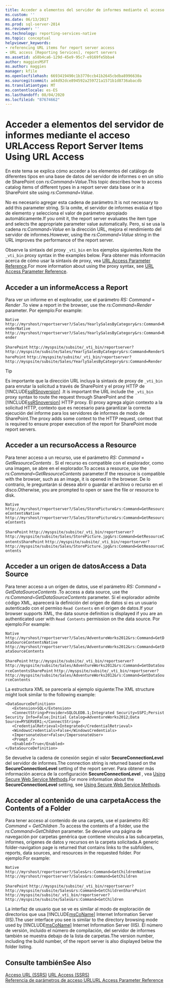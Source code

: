 ```yaml
---
title: Acceder a elementos del servidor de informes mediante el acceso URL | Microsoft Docs
ms.custom: ''
ms.date: 06/13/2017
ms.prod: sql-server-2014
ms.reviewer: ''
ms.technology: reporting-services-native
ms.topic: conceptual
helpviewer_keywords:
- referencing URL items for report server access
- URL access [Reporting Services], report servers
ms.assetid: a58b4ca6-129d-45e9-95c7-e9169fe5bba4
author: maggiesMSFT
ms.author: maggies
manager: kfile
ms.openlocfilehash: 6693419490c1b3770ccb41b2645cbdba8996630a
ms.sourcegitcommit: ad4d92dce894592a259721a1571b1d8736abacdb
ms.translationtype: MT
ms.contentlocale: es-ES
ms.lasthandoff: 08/04/2020
ms.locfileid: "87674662"
---
```

# <a name="access-report-server-items-using-url-access"></a><span data-ttu-id="6c467-102">Acceder a elementos del servidor de informes mediante el acceso URL</span><span class="sxs-lookup"><span data-stu-id="6c467-102">Access Report Server Items Using URL Access</span></span>
  <span data-ttu-id="6c467-103">En este tema se explica cómo acceder a los elementos del catálogo de diferentes tipos en una base de datos del servidor de informes o en un sitio de SharePoint con *rs:Command*=*Value*.</span><span class="sxs-lookup"><span data-stu-id="6c467-103">This topic describes how to access catalog items of different types in a report server data base or in a SharePoint site using *rs:Command*=*Value*.</span></span>  
  
 <span data-ttu-id="6c467-104">No es necesario agregar esta cadena de parámetro.</span><span class="sxs-lookup"><span data-stu-id="6c467-104">It is not necessary to add this parameter string.</span></span> <span data-ttu-id="6c467-105">Si la omite, el servidor de informes evalúa el tipo de elemento y selecciona el valor de parámetro apropiado automáticamente.</span><span class="sxs-lookup"><span data-stu-id="6c467-105">If you omit it, the report server evaluates the item type and selects the appropriate parameter value automatically.</span></span> <span data-ttu-id="6c467-106">Pero, si se usa la cadena *rs:Command*=*Value* en la dirección URL, mejora el rendimiento del servidor de informes.</span><span class="sxs-lookup"><span data-stu-id="6c467-106">However, using the *rs:Command*=*Value* string in the URL improves the performance of the report server.</span></span>  
  
 <span data-ttu-id="6c467-107">Observe la sintaxis del proxy `_vti_bin` en los ejemplos siguientes.</span><span class="sxs-lookup"><span data-stu-id="6c467-107">Note the `_vti_bin` proxy syntax in the examples below.</span></span> <span data-ttu-id="6c467-108">Para obtener más información acerca de cómo usar la sintaxis de proxy, vea [URL Access Parameter Reference](url-access-parameter-reference.md).</span><span class="sxs-lookup"><span data-stu-id="6c467-108">For more information about using the proxy syntax, see [URL Access Parameter Reference](url-access-parameter-reference.md).</span></span>  
  
## <a name="access-a-report"></a><span data-ttu-id="6c467-109">Acceder a un informe</span><span class="sxs-lookup"><span data-stu-id="6c467-109">Access a Report</span></span>  
 <span data-ttu-id="6c467-110">Para ver un informe en el explorador, use el parámetro *RS: Command* = *Render* .</span><span class="sxs-lookup"><span data-stu-id="6c467-110">To view a report in the browser, use the *rs:Command*=*Render* parameter.</span></span> <span data-ttu-id="6c467-111">Por ejemplo:</span><span class="sxs-lookup"><span data-stu-id="6c467-111">For example:</span></span>  
  
 <span data-ttu-id="6c467-112">`Native` `http://myrshost/reportserver?/Sales/YearlySalesByCategory&rs:Command=Render`</span><span class="sxs-lookup"><span data-stu-id="6c467-112">`Native` `http://myrshost/reportserver?/Sales/YearlySalesByCategory&rs:Command=Render`</span></span>  
  
 <span data-ttu-id="6c467-113">`SharePoint` `http://myspsite/subsite/_vti_bin/reportserver?http://myspsite/subsite/Sales/YearlySalesByCategory&rs:Command=Render`</span><span class="sxs-lookup"><span data-stu-id="6c467-113">`SharePoint` `http://myspsite/subsite/_vti_bin/reportserver?http://myspsite/subsite/Sales/YearlySalesByCategory&rs:Command=Render`</span></span>  
  
> [!TIP]  
>  <span data-ttu-id="6c467-114">Es importante que la dirección URL incluya la sintaxis de proxy de `_vti_bin` para enrutar la solicitud a través de SharePoint y el proxy HTTP de [!INCLUDE[ssRSnoversion](../includes/ssrsnoversion-md.md)] .</span><span class="sxs-lookup"><span data-stu-id="6c467-114">It is important the URL include the `_vti_bin` proxy syntax to route the request through SharePoint and the [!INCLUDE[ssRSnoversion](../includes/ssrsnoversion-md.md)] HTTP proxy.</span></span> <span data-ttu-id="6c467-115">El proxy agrega algún contexto a la solicitud HTTP, contexto que es necesario para garantizar la correcta ejecución del informe para los servidores de informes de modo de SharePoint.</span><span class="sxs-lookup"><span data-stu-id="6c467-115">The proxy adds some context to the HTTP request, context that is required to ensure proper execution of the report for SharePoint mode report servers.</span></span>  
  
## <a name="access-a-resource"></a><span data-ttu-id="6c467-116">Acceder a un recurso</span><span class="sxs-lookup"><span data-stu-id="6c467-116">Access a Resource</span></span>  
 <span data-ttu-id="6c467-117">Para tener acceso a un recurso, use el parámetro *RS: Command* = *GetResourceContents* . Si el recurso es compatible con el explorador, como una imagen, se abre en el explorador.</span><span class="sxs-lookup"><span data-stu-id="6c467-117">To access a resource, use the *rs:Command*=*GetResourceContents* parameter.If the resource is compatible with the browser, such as an image, it is opened in the browser.</span></span> <span data-ttu-id="6c467-118">De lo contrario, le preguntarán si desea abrir o guardar el archivo o recurso en el disco.</span><span class="sxs-lookup"><span data-stu-id="6c467-118">Otherwise, you are prompted to open or save the file or resource to disk.</span></span>  
  
 <span data-ttu-id="6c467-119">`Native` `http://myrshost/reportserver?/Sales/StorePicture&rs:Command=GetResourceContents`</span><span class="sxs-lookup"><span data-stu-id="6c467-119">`Native` `http://myrshost/reportserver?/Sales/StorePicture&rs:Command=GetResourceContents`</span></span>  
  
 <span data-ttu-id="6c467-120">`SharePoint` `http://myspsite/subsite/_vti_bin/reportserver?http://myspsite/subsite/Sales/StorePicture.jpg&rs:Command=GetResourceContents`</span><span class="sxs-lookup"><span data-stu-id="6c467-120">`SharePoint` `http://myspsite/subsite/_vti_bin/reportserver?http://myspsite/subsite/Sales/StorePicture.jpg&rs:Command=GetResourceContents`</span></span>  
  
## <a name="access-a-data-source"></a><span data-ttu-id="6c467-121">Acceder a un origen de datos</span><span class="sxs-lookup"><span data-stu-id="6c467-121">Access a Data Source</span></span>  
 <span data-ttu-id="6c467-122">Para tener acceso a un origen de datos, use el parámetro *RS: Command* = *GetDataSourceContents* .</span><span class="sxs-lookup"><span data-stu-id="6c467-122">To access a data source, use the *rs:Command*=*GetDataSourceContents* parameter.</span></span> <span data-ttu-id="6c467-123">Si el explorador admite código XML, aparecerá la definición del origen de datos si es un usuario autenticado con el permiso `Read Contents` en el origen de datos.</span><span class="sxs-lookup"><span data-stu-id="6c467-123">If your browser supports XML, the data source definition is displayed if you are an authenticated user with `Read Contents` permission on the data source.</span></span> <span data-ttu-id="6c467-124">Por ejemplo:</span><span class="sxs-lookup"><span data-stu-id="6c467-124">For example:</span></span>  
  
 <span data-ttu-id="6c467-125">`Native` `http://myrshost/reportserver?/Sales/AdventureWorks2012&rs:Command=GetDataSourceContents`</span><span class="sxs-lookup"><span data-stu-id="6c467-125">`Native` `http://myrshost/reportserver?/Sales/AdventureWorks2012&rs:Command=GetDataSourceContents`</span></span>  
  
 <span data-ttu-id="6c467-126">`SharePoint` `http://myspsite/subsite/_vti_bin/reportserver?http://myspsite/subsite/Sales/AdventureWorks2012&rs:Command=GetDataSourceContents`</span><span class="sxs-lookup"><span data-stu-id="6c467-126">`SharePoint` `http://myspsite/subsite/_vti_bin/reportserver?http://myspsite/subsite/Sales/AdventureWorks2012&rs:Command=GetDataSourceContents`</span></span>  
  
 <span data-ttu-id="6c467-127">La estructura XML se parecería al ejemplo siguiente:</span><span class="sxs-lookup"><span data-stu-id="6c467-127">The XML structure might look similar to the following example:</span></span>  
  
```  
<DataSourceDefinition>  
   <Extension>SQL</Extension>  
   <ConnectString>Provider=SQLOLEDB.1;Integrated Security=SSPI;Persist Security Info=False;Initial Catalog=AdventureWorks2012;Data Source=MYSERVER1;</ConnectString>  
   <CredentialRetrieval>Integrated</CredentialRetrieval>  
   <WindowsCredentials>False</WindowsCredentials>  
   <ImpersonateUser>False</ImpersonateUser>  
   <Prompt />  
   <Enabled>True</Enabled>  
</DataSourceDefinition>  
```  
  
 <span data-ttu-id="6c467-128">Se devuelve la cadena de conexión según el valor **SecureConnectionLevel** del servidor de informes.</span><span class="sxs-lookup"><span data-stu-id="6c467-128">The connection string is returned based on the **SecureConnectionLevel** setting of the report server.</span></span> <span data-ttu-id="6c467-129">Para obtener más información acerca de la configuración **SecureConnectionLevel** , vea [Using Secure Web Service Methods](report-server-web-service/net-framework/using-secure-web-service-methods.md).</span><span class="sxs-lookup"><span data-stu-id="6c467-129">For more information about the **SecureConnectionLevel** setting, see [Using Secure Web Service Methods](report-server-web-service/net-framework/using-secure-web-service-methods.md).</span></span>  
  
## <a name="access-the-contents-of-a-folder"></a><span data-ttu-id="6c467-130">Acceder al contenido de una carpeta</span><span class="sxs-lookup"><span data-stu-id="6c467-130">Access the Contents of a Folder</span></span>  
 <span data-ttu-id="6c467-131">Para tener acceso al contenido de una carpeta, use el parámetro *RS: Command* = *GetChildren* .</span><span class="sxs-lookup"><span data-stu-id="6c467-131">To access the contents of a folder, use the *rs:Command*=*GetChildren* parameter.</span></span> <span data-ttu-id="6c467-132">Se devuelve una página de navegación por carpetas genérica que contiene vínculos a las subcarpetas, informes, orígenes de datos y recursos en la carpeta solicitada.</span><span class="sxs-lookup"><span data-stu-id="6c467-132">A generic folder-navigation page is returned that contains links to the subfolders, reports, data sources, and resources in the requested folder.</span></span> <span data-ttu-id="6c467-133">Por ejemplo:</span><span class="sxs-lookup"><span data-stu-id="6c467-133">For example:</span></span>  
  
 <span data-ttu-id="6c467-134">`Native` `http://myrshost/reportserver?/Sales&rs:Command=GetChildren`</span><span class="sxs-lookup"><span data-stu-id="6c467-134">`Native` `http://myrshost/reportserver?/Sales&rs:Command=GetChildren`</span></span>  
  
 <span data-ttu-id="6c467-135">`SharePoint` `http://myspsite/subsite/_vti_bin/reportserver?http://myspsite/subsite/Sales&rs:Command=GetChildren`</span><span class="sxs-lookup"><span data-stu-id="6c467-135">`SharePoint` `http://myspsite/subsite/_vti_bin/reportserver?http://myspsite/subsite/Sales&rs:Command=GetChildren`</span></span>  
  
 <span data-ttu-id="6c467-136">La interfaz de usuario que se ve es similar al modo de exploración de directorios que usa [!INCLUDE[msCoName](../includes/msconame-md.md)] Internet Information Server (IIS).</span><span class="sxs-lookup"><span data-stu-id="6c467-136">The user interface you see is similar to the directory browsing mode used by [!INCLUDE[msCoName](../includes/msconame-md.md)] Internet Information Server (IIS).</span></span> <span data-ttu-id="6c467-137">El número de versión, incluido el número de compilación, del servidor de informes también se muestra debajo de la lista de carpetas.</span><span class="sxs-lookup"><span data-stu-id="6c467-137">The version number, including the build number, of the report server is also displayed below the folder listing.</span></span>  
  
## <a name="see-also"></a><span data-ttu-id="6c467-138">Consulte también</span><span class="sxs-lookup"><span data-stu-id="6c467-138">See Also</span></span>  
 <span data-ttu-id="6c467-139">[Acceso URL &#40;SSRS&#41;](url-access-ssrs.md) </span><span class="sxs-lookup"><span data-stu-id="6c467-139">[URL Access &#40;SSRS&#41;](url-access-ssrs.md) </span></span>  
 [<span data-ttu-id="6c467-140">Referencia de parámetros de acceso URL</span><span class="sxs-lookup"><span data-stu-id="6c467-140">URL Access Parameter Reference</span></span>](url-access-parameter-reference.md)  
  
  
